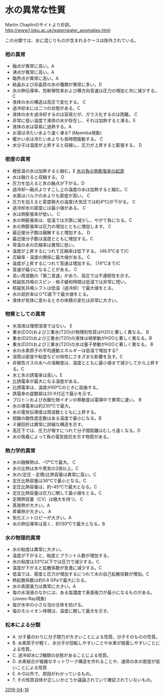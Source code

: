 # 水の異常な性質

Martin Chaplinのサイトより抄訳。 http://www1.lsbu.ac.uk/water/water_anomalies.html

この分類では、水に混じりものが含まれるケースは除外されている。



### 相の異常


* 融点が異常に高い。A
* 沸点が異常に高い。A
* 臨界点が異常に高い。A
* 結晶および非晶質の氷の種類が異常に多い。D
* 氷の熱伝導率、剪断弾性率および横方向音速は圧力の増加と共に減少する。 C
* 液体の水の構造は高圧で変化する。 C
* 過冷却水には二つの状態がある。C
* 液体の水を過冷却するのは容易だが、ガラス化するのは困難。 C
* 非常に低い温度で液体の水が存在し、それは加熱すると凍る。E 
* 液体の水は容易に過熱する。A
* お湯は冷たい水より速く凍る? (Mpemba現象)
* 暖かい水は冷たい水よりも長時間振動する。 C
* 水分子は温度が上昇すると収縮し、圧力が上昇すると膨張する。 D



### 密度の異常


* 極低温の氷は加熱すると縮む。E  [氷の負の熱膨張率の起源](氷の負の熱膨張率の起源.md) 
* 水は融けると収縮する。 D
* 圧力を加えると氷の融点が下がる。D 
* 過冷却〜融点よりすこし上の温度の水は加熱すると縮む。C
* 水面はバルクの水よりも密度が高い。 C
* 圧力を加えると密度極大の温度(大気圧では約4℃)が下がる。 C
* 過冷却水の密度には最小値がある。 C
* 水は熱膨張率が低い。 C
* 水の熱膨張率は、低温では次第に減少し、やがて負になる。C
* 水の熱膨張率は圧力の増加とともに増加します。 C
* 最近接分子数は融解すると増加する。 D
* 最近接分子数は温度とともに増加する。C
* 常温の水の圧縮率は異常に低い。
* 温度が上昇するにつれて圧縮率は低下する。 (46.5℃まで)C
* 圧縮率 - 温度の関係に最大値がある。 C
* 温度が上昇するにつれて音速は増加する。 (74°Cまで)C
* 音速が最小になることがある。 C
* 高い周波数の「第二音速」があり、高圧では不連続性を示す。 
* 核磁気共鳴のスピン - 格子緩和時間は低温では非常に短い。 
* 核磁気共鳴シフトは低温（過冷却）で最大値をとる。
* 水の屈折率は０℃直下で最大値をとる。 
* 液体が気体に変わるときの体積の変化は非常に大きい。 



### 物質としての異常


* 水溶液は理想溶液ではない。 E
* 重水(D2O)および三重水(T2O)の物理的性質はH2Oと著しく異なる。 B
* 重水(D2O)および三重水(T2O)の液体は相挙動がH2Oと著しく異なる。B 
* 重水(D2O)および三重水(T2O)の氷は量子挙動がH2Oと著しく異なる。 B
* 水の水素原子の平均運動エネルギーは低温で増加する?
* 溶質は密度や粘度などの特性にさまざまな影響を及す。C
* 非極性ガスの水への溶解度は、温度とともに最小値まで減少してから上昇する。C
* 水と氷の誘電率は高い。E
* 比誘電率が最大になる温度がある。 
* 比誘電率は、温度が60°Cのときに屈曲する。
* 誘電率の虚数部は20 K付近で最小を示す。
* プロトンおよび水酸化物イオンの移動度は電場中で異常に速い。 B
* 水の導電率は約230℃で最大。
* 水の電気伝導度は周波数とともに上昇する。 
* 弱酸の酸性度定数はある温度で最小になる。B 
* Ｘ線回折は異常に詳細な構造を示す。 
* 高圧下では、圧力が増すにつれて分子間距離はむしろ遠くなる。D
* 水の吸着によって負の電気抵抗を示す物質がある。



### 熱力学的異常


* 水の融解熱は、–17℃で最大。 C
* 水の比熱は氷や蒸気の2倍以上。C
* 水の(定圧・定積)比熱容量は異常に高い。C
* 定圧比熱容量は36℃で最小となる。C
* 定圧比熱容量は、約–45℃で最大となる。C 
* 定圧比熱容量は圧力に関して最小値をとる。C
* 定積熱容量（CV）は極大を持つ。 C
* 蒸発熱が大きい。A
* 昇華熱が大きい。 A
* 気化エントロピーが大きい。A
* 水の熱伝導率は高く、約130℃で最大となる。B



### 水の物理的異常


* 水の粘度は異常に大きい。
* 温度が下がると、粘度とプラントル数が増加する。 
* 水の粘度は33°C以下では圧力で減少する。C
* 温度が下がると拡散係数が急激に減少する。C 
* 低温では、密度と圧力が増加するにつれて水の自己拡散係数が増加。C
* 熱拡散係数は約0.8 GPaで最大になる。
* 水の表面張力は異常に大きい。A 
* 塩の水溶液のなかには、ある塩濃度で表面張力が最小になるものがある。 (Jones-Ray現象) 
* 塩が水中の小さな泡の合体を妨げる。
* 塩のモルイオン体積は、温度に関して最大を示す。 



### 松本による分類


* A. 分子量のわりに分子間力が大きいことによる性質。分子そのものの性質。
* B. 水素原子が軽く、水分子が回転しやすいことや水素が脱着しやすいことによる性質。
* C. 過冷却水に2種類の状態があることによる性質。
* D. 水素結合が複雑なネットワーク構造を作れることや、通常の氷の密度が低いことによる性質
* E. A-D以外で、原因がわかっているもの。
* ?. その性質自体が正しいかどうか議論されていて確証されていないもの。



[2019-04-16](2019-04-16.md) 



